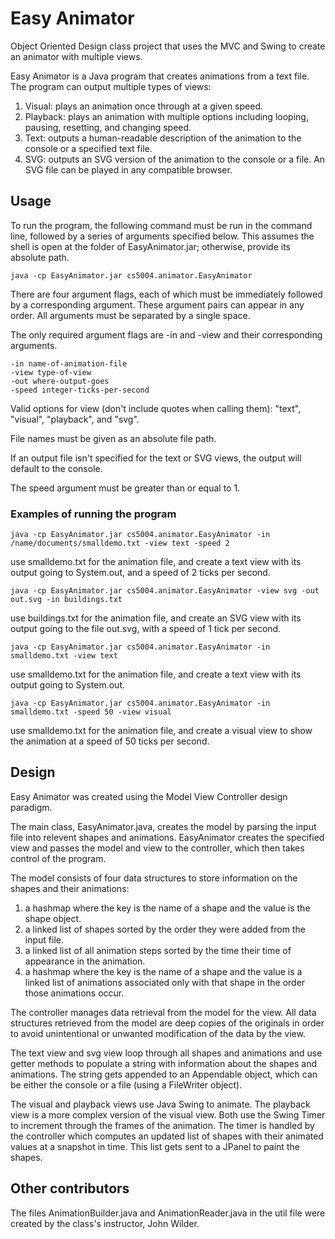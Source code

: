 # Easy Animator
Object Oriented Design class project that uses the MVC and Swing to create an animator with multiple views.

Easy Animator is a Java program that creates animations from a text file. The program can output multiple types of views:
1) Visual: plays an animation once through at a given speed.
2) Playback: plays an animation with multiple options including looping, pausing, resetting, and changing speed.
3) Text: outputs a human-readable description of the animation to the console or a specified text file.
4) SVG: outputs an SVG version of the animation to the console or a file. An SVG file can be played in any compatible browser.

## Usage
To run the program, the following command must be run in the command line, followed by a series of arguments specified below. This assumes the shell is open at the folder of EasyAnimator.jar; otherwise, provide its absolute path.
```
java -cp EasyAnimator.jar cs5004.animator.EasyAnimator
```
There are four argument flags, each of which must be immediately followed by a corresponding argument. These argument pairs can appear in any order. All arguments must be separated by a single space. 

The only required argument flags are -in and -view and their corresponding arguments. 

```
-in name-of-animation-file
-view type-of-view
-out where-output-goes
-speed integer-ticks-per-second
```
Valid options for view (don't include quotes when calling them): "text", "visual", "playback", and "svg".

File names must be given as an absolute file path.

If an output file isn't specified for the text or SVG views, the output will default to the console.

The speed argument must be greater than or equal to 1.


### Examples of running the program
```
java -cp EasyAnimator.jar cs5004.animator.EasyAnimator -in /name/documents/smalldemo.txt -view text -speed 2
```
use smalldemo.txt for the animation file, and create a text view with its output going to System.out, and a speed of 2 ticks per second.
```
java -cp EasyAnimator.jar cs5004.animator.EasyAnimator -view svg -out out.svg -in buildings.txt
```
use buildings.txt for the animation file, and create an SVG view with its output going to the file out.svg, with a speed of 1 tick per second.
```
java -cp EasyAnimator.jar cs5004.animator.EasyAnimator -in smalldemo.txt -view text
```
use smalldemo.txt for the animation file, and create a text view with its output going to System.out.
```
java -cp EasyAnimator.jar cs5004.animator.EasyAnimator -in smalldemo.txt -speed 50 -view visual
```
use smalldemo.txt for the animation file, and create a visual view to show the animation at a speed of 50 ticks per second.

## Design
Easy Animator was created using the Model View Controller design paradigm.

The main class, EasyAnimator.java, creates the model by parsing the input file into relevent shapes and animations. EasyAnimator creates the specified view and passes the model and view to the controller, which then takes control of the program.

The model consists of four data structures to store information on the shapes and their animations:
1) a hashmap where the key is the name of a shape and the value is the shape object. 
2) a linked list of shapes sorted by the order they were added from the input file.
3) a linked list of all animation steps sorted by the time their time of appearance in the animation.
4) a hashmap where the key is the name of a shape and the value is a linked list of animations associated only with that shape in the order those animations occur.

The controller manages data retrieval from the model for the view. All data structures retrieved from the model are deep copies of the originals in order to avoid unintentional or unwanted modification of the data by the view.

The text view and svg view loop through all shapes and animations and use getter methods to populate a string with information about the shapes and animations. The string gets appended to an Appendable object, which can be either the console or a file (using a FileWriter object).

The visual and playback views use Java Swing to animate. The playback view is a more complex version of the visual view. Both use the Swing Timer to increment through the frames of the animation. The timer is handled by the controller which computes an updated list of shapes with their animated values at a snapshot in time. This list gets sent to a JPanel to paint the shapes.

## Other contributors
The files AnimationBuilder.java and AnimationReader.java in the util file were created by the class's instructor, John Wilder.
